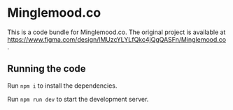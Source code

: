 
  # Minglemood.co

  This is a code bundle for Minglemood.co. The original project is available at https://www.figma.com/design/lMUzcYLYLfQkc4jQgQASFn/Minglemood.co.

  ## Running the code

  Run `npm i` to install the dependencies.

  Run `npm run dev` to start the development server.
  